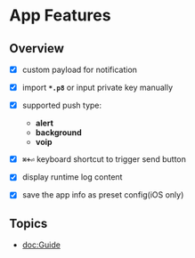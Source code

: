 # App Features

## Overview

- [x] custom payload for notification
- [x] import **`*.p8`** or input private key manually
- [x] supported push type: 
    - **alert**
    - **background**
    - **voip**

- [x] **`⌘+⏎`** keyboard shortcut to trigger send button
- [x] display runtime log content
- [x] save the app info as preset config(iOS only)

## Topics

- <doc:Guide>
